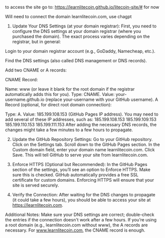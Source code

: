 to access the site go to: https://learnlitecoin.github.io/litecoin-site/#  for now

Will need to connect the domain learnlitecoin.com, use chagpt

1. Update Your DNS Settings (at your domain registrar):
First, you need to configure the DNS settings at your domain registrar (where you purchased the domain). The exact process varies depending on the registrar, but in general:

Login to your domain registrar account (e.g., GoDaddy, Namecheap, etc.).

Find the DNS settings (also called DNS management or DNS records).

Add two CNAME or A records:

CNAME Record:

Name: www (or leave it blank for the root domain if the registrar automatically adds this for you).
Type: CNAME.
Value: your-username.github.io (replace your-username with your GitHub username).
A Record (optional, for direct root domain connection):

Type: A.
Value: 185.199.108.153 (GitHub Pages IP address). You may need to add several of these IP addresses, such as:
185.199.108.153
185.199.109.153
185.199.110.153
185.199.111.153
After adding the necessary DNS records, the changes might take a few minutes to a few hours to propagate.

2. Update the GitHub Repository Settings:
Go to your GitHub repository.
Click on the Settings tab.
Scroll down to the GitHub Pages section.
In the Custom domain field, enter your domain name learnlitecoin.com.
Click Save.
This will tell GitHub to serve your site from learnlitecoin.com.

3. Enforce HTTPS (Optional but Recommended):
In the GitHub Pages section of the settings, you’ll see an option to Enforce HTTPS. Make sure this is checked.
GitHub automatically provides a free SSL certificate for custom domains. Enforcing HTTPS will ensure that your site is served securely.
4. Verify the Connection:
After waiting for the DNS changes to propagate (it could take a few hours), you should be able to access your site at https://learnlitecoin.com.

Additional Notes:
Make sure your DNS settings are correct; double-check the entries if the connection doesn't work after a few hours.
If you’re using a root domain (e.g., learnlitecoin.com without www), the A records are necessary. For www.learnlitecoin.com, the CNAME record is enough.
